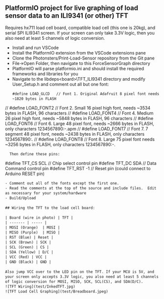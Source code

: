 ## PlatformIO project for live graphing of load sensor data to an ILI9341 (or other) TFT
Requires hx711 load cell board, compatible load cell (this one is 20kg), and serial SPI ILI9341 screen.  If your screen can only take 3.3V logic, then you also need at least 5 channels of logic conversion.

- Install and run VSCode
- Install the PlatformIO extension from the VSCode extensions pane
- Clone the Photonsters/Print-Load-Sensor repository from the Git pane
- File->Open Folder, then navigate to this ForceSensorGraph directory
- PlatformIO will parse platformio.ini and should install the required frameworks and libraries for you
- Navigate to the libdeps\<board>\TFT_ILI9341 directory and modify User_Setup.h and comment out all but one font:
  ```
  #define LOAD_GLCD   // Font 1. Original Adafruit 8 pixel font needs ~1820 bytes in FLASH
// #define LOAD_FONT2  // Font 2. Small 16 pixel high font, needs ~3534 bytes in FLASH, 96 characters
// #define LOAD_FONT4  // Font 4. Medium 26 pixel high font, needs ~5848 bytes in FLASH, 96 characters
// #define LOAD_FONT6  // Font 6. Large 48 pixel font, needs ~2666 bytes in FLASH, only characters 1234567890:-.apm
// #define LOAD_FONT7  // Font 7. 7 segment 48 pixel font, needs ~2438 bytes in FLASH, only characters 1234567890:.
// #define LOAD_FONT8  // Font 8. Large 75 pixel font needs ~3256 bytes in FLASH, only characters 1234567890:-.
```
  Then define these pins:
  ```
  #define TFT_CS   SCL  // Chip select control pin
  #define TFT_DC   SDA  // Data Command control pin
  #define TFT_RST  -1  // Reset pin (could connect to Arduino RESET pin)
  ```
  - Comment out all of the fonts except the first one.
- Read the comments at the top of the source and include files.  Edit as necessary for your system/hardware
- Build/Upload

## Wiring the TFT to the load cell board:

| Board (wire in photo) | TFT |
| ------- | ----- |
| MOSI (Orange)  | MOSI |
| MISO (Purple)  | MISO |
| RST (Blue) | Reset |
| SCK (Brown) | SCK |
| SCL (Green) | CS |
| SDA (Yellow) | D/C |
| VCC (Red) | VCC |
| GND (Black) | GND |

Also jump VCC over to the LED pin on the TFT. If your MCU is 5V, and your screen only accepts 3.3V logic, you also need at least 5 channels of logic conversion for MOSI, MISO, SCK, SCL(CS), and SDA(D/C).
![TFT Wiring](test/InkedTFT.jpg)
![TFT Load Cell Graphing](test/Breadboard.jpeg)
